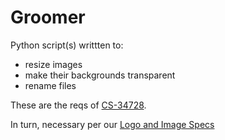 # Groomer

Python script(s) writtten to:

- resize images
- make their backgrounds transparent
- rename files

These are the reqs of [CS-34728](https://legacycom.atlassian.net/browse/CS-34728).

In turn, necessary per our [Logo and Image Specs](https://legacycom.atlassian.net/wiki/spaces/IMT/pages/33063381/Logo+and+Image+Specs+-+Newspaper+Obituary+Sites)

